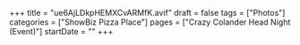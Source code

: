 +++
title = "ue6AjLDkpHEMXCvARMfK.avif"
draft = false
tags = ["Photos"]
categories = ["ShowBiz Pizza Place"]
pages = ["Crazy Colander Head Night (Event)"]
startDate = ""
+++
